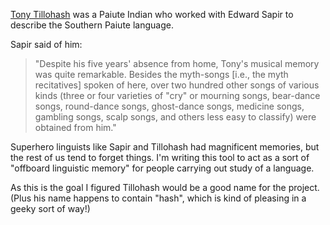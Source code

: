 [Tony Tillohash](http://en.wikipedia.org/wiki/Tony_Tillohash) was a Paiute Indian who worked with Edward Sapir to describe the Southern Paiute language. 

Sapir said of him: 

> "Despite his five years' absence from home, Tony's musical memory was quite remarkable. Besides the myth-songs [i.e., the myth recitatives] spoken of here, over two hundred other songs of various kinds (three or four varieties of "cry" or mourning songs, bear-dance songs, round-dance songs, ghost-dance songs, medicine songs, gambling songs, scalp songs, and others less easy to classify) were obtained from him."

Superhero linguists like Sapir and Tillohash had magnificent memories, but the rest of us tend to forget things. I'm writing this tool to act as a sort of "offboard linguistic memory" for people carrying out study of a language.  

As this is the goal I figured Tillohash would be a good name for the project. (Plus his name happens to contain "hash", which is kind of pleasing in a geeky sort of way!)

